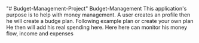 "# Budget-Management-Project" 
Budget-Management
This application's purpose is to help with money management.
A user creates an profile then he will create a budge plan.
Following example plan or create your own plan
He then will add his real spending here.
Here here can monitor his money flow, income and expenses
